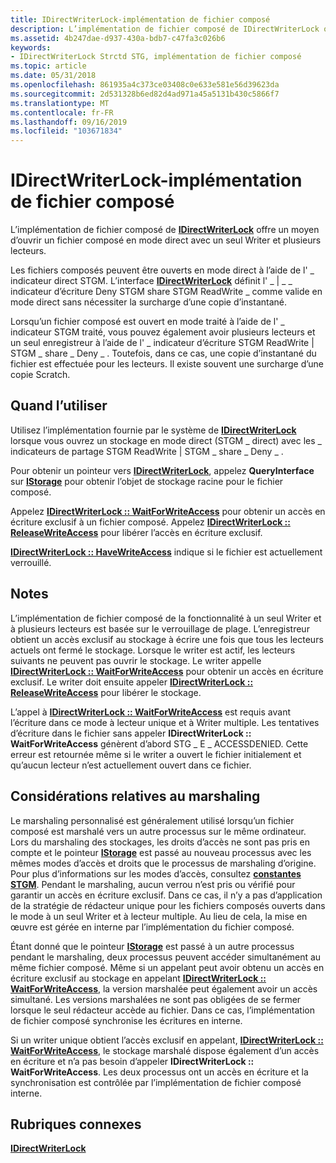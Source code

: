 ```yaml
---
title: IDirectWriterLock-implémentation de fichier composé
description: L’implémentation de fichier composé de IDirectWriterLock offre un moyen d’ouvrir un fichier composé en mode direct avec un seul Writer et plusieurs lecteurs.
ms.assetid: 4b247dae-d937-430a-bdb7-c47fa3c026b6
keywords:
- IDirectWriterLock Strctd STG, implémentation de fichier composé
ms.topic: article
ms.date: 05/31/2018
ms.openlocfilehash: 861935a4c373ce03408c0e633e581e56d39623da
ms.sourcegitcommit: 2d531328b6ed82d4ad971a45a5131b430c5866f7
ms.translationtype: MT
ms.contentlocale: fr-FR
ms.lasthandoff: 09/16/2019
ms.locfileid: "103671834"
---
```

# <a name="idirectwriterlock---compound-file-implementation"></a>IDirectWriterLock-implémentation de fichier composé

L’implémentation de fichier composé de [**IDirectWriterLock**](/windows/desktop/api/Objidl/nn-objidl-idirectwriterlock) offre un moyen d’ouvrir un fichier composé en mode direct avec un seul Writer et plusieurs lecteurs.

Les fichiers composés peuvent être ouverts en mode direct à l’aide de l' \_ indicateur direct STGM. L’interface [**IDirectWriterLock**](/windows/desktop/api/Objidl/nn-objidl-idirectwriterlock) définit l' \_ \| \_ \_ indicateur d’écriture Deny STGM share STGM ReadWrite \_ comme valide en mode direct sans nécessiter la surcharge d’une copie d’instantané.

Lorsqu’un fichier composé est ouvert en mode traité à l’aide de l' \_ indicateur STGM traité, vous pouvez également avoir plusieurs lecteurs et un seul enregistreur à l’aide de l' \_ indicateur d’écriture STGM ReadWrite \| STGM \_ share \_ Deny \_ . Toutefois, dans ce cas, une copie d’instantané du fichier est effectuée pour les lecteurs. Il existe souvent une surcharge d’une copie Scratch.

## <a name="when-to-use"></a>Quand l’utiliser

Utilisez l’implémentation fournie par le système de [**IDirectWriterLock**](/windows/desktop/api/Objidl/nn-objidl-idirectwriterlock) lorsque vous ouvrez un stockage en mode direct (STGM \_ direct) avec les \_ indicateurs de partage STGM ReadWrite \| STGM \_ share \_ Deny \_ .

Pour obtenir un pointeur vers [**IDirectWriterLock**](/windows/desktop/api/Objidl/nn-objidl-idirectwriterlock), appelez **QueryInterface** sur [**IStorage**](/windows/desktop/api/Objidl/nn-objidl-istorage) pour obtenir l’objet de stockage racine pour le fichier composé.

Appelez [**IDirectWriterLock :: WaitForWriteAccess**](/windows/desktop/api/Objidl/nf-objidl-idirectwriterlock-waitforwriteaccess) pour obtenir un accès en écriture exclusif à un fichier composé. Appelez [**IDirectWriterLock :: ReleaseWriteAccess**](/windows/desktop/api/Objidl/nf-objidl-idirectwriterlock-releasewriteaccess) pour libérer l’accès en écriture exclusif.

[**IDirectWriterLock :: HaveWriteAccess**](/windows/desktop/api/Objidl/nf-objidl-idirectwriterlock-havewriteaccess) indique si le fichier est actuellement verrouillé.

## <a name="remarks"></a>Notes

L’implémentation de fichier composé de la fonctionnalité à un seul Writer et à plusieurs lecteurs est basée sur le verrouillage de plage. L’enregistreur obtient un accès exclusif au stockage à écrire une fois que tous les lecteurs actuels ont fermé le stockage. Lorsque le writer est actif, les lecteurs suivants ne peuvent pas ouvrir le stockage. Le writer appelle [**IDirectWriterLock :: WaitForWriteAccess**](/windows/desktop/api/Objidl/nf-objidl-idirectwriterlock-waitforwriteaccess) pour obtenir un accès en écriture exclusif. Le writer doit ensuite appeler [**IDirectWriterLock :: ReleaseWriteAccess**](/windows/desktop/api/Objidl/nf-objidl-idirectwriterlock-releasewriteaccess) pour libérer le stockage.

L’appel à [**IDirectWriterLock :: WaitForWriteAccess**](/windows/desktop/api/Objidl/nf-objidl-idirectwriterlock-waitforwriteaccess) est requis avant l’écriture dans ce mode à lecteur unique et à Writer multiple. Les tentatives d’écriture dans le fichier sans appeler **IDirectWriterLock :: WaitForWriteAccess** génèrent d’abord STG \_ E \_ ACCESSDENIED. Cette erreur est retournée même si le writer a ouvert le fichier initialement et qu’aucun lecteur n’est actuellement ouvert dans ce fichier.

## <a name="marshaling-considerations"></a>Considérations relatives au marshaling

Le marshaling personnalisé est généralement utilisé lorsqu’un fichier composé est marshalé vers un autre processus sur le même ordinateur. Lors du marshaling des stockages, les droits d’accès ne sont pas pris en compte et le pointeur [**IStorage**](/windows/desktop/api/Objidl/nn-objidl-istorage) est passé au nouveau processus avec les mêmes modes d’accès et droits que le processus de marshaling d’origine. Pour plus d’informations sur les modes d’accès, consultez [**constantes STGM**](stgm-constants.md). Pendant le marshaling, aucun verrou n’est pris ou vérifié pour garantir un accès en écriture exclusif. Dans ce cas, il n’y a pas d’application de la stratégie de rédacteur unique pour les fichiers composés ouverts dans le mode à un seul Writer et à lecteur multiple. Au lieu de cela, la mise en œuvre est gérée en interne par l’implémentation du fichier composé.

Étant donné que le pointeur [**IStorage**](/windows/desktop/api/Objidl/nn-objidl-istorage) est passé à un autre processus pendant le marshaling, deux processus peuvent accéder simultanément au même fichier composé. Même si un appelant peut avoir obtenu un accès en écriture exclusif au stockage en appelant [**IDirectWriterLock :: WaitForWriteAccess**](/windows/desktop/api/Objidl/nf-objidl-idirectwriterlock-waitforwriteaccess), la version marshalée peut également avoir un accès simultané. Les versions marshalées ne sont pas obligées de se fermer lorsque le seul rédacteur accède au fichier. Dans ce cas, l’implémentation de fichier composé synchronise les écritures en interne.

Si un writer unique obtient l’accès exclusif en appelant, [**IDirectWriterLock :: WaitForWriteAccess**](/windows/desktop/api/Objidl/nf-objidl-idirectwriterlock-waitforwriteaccess), le stockage marshalé dispose également d’un accès en écriture et n’a pas besoin d’appeler **IDirectWriterLock :: WaitForWriteAccess**. Les deux processus ont un accès en écriture et la synchronisation est contrôlée par l’implémentation de fichier composé interne.

## <a name="related-topics"></a>Rubriques connexes

<dl> <dt>

[**IDirectWriterLock**](/windows/desktop/api/Objidl/nn-objidl-idirectwriterlock)
</dt> </dl>

 

 




